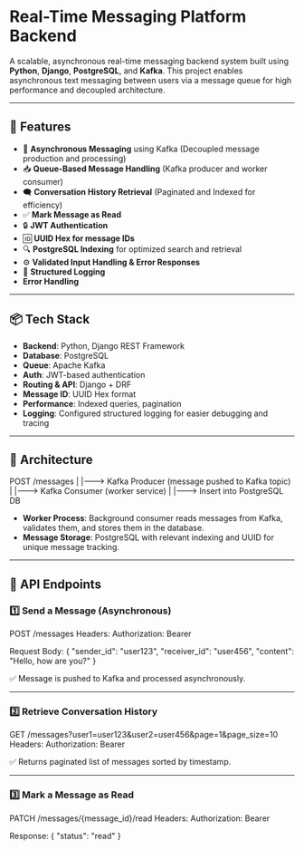# Real-Time Messaging Platform Backend

A scalable, asynchronous real-time messaging backend system built using **Python**, **Django**, **PostgreSQL**, and **Kafka**. This project enables asynchronous text messaging between users via a message queue for high performance and decoupled architecture.

---

## 🚀 Features

- 🔁 **Asynchronous Messaging** using Kafka (Decoupled message production and processing)
- 📥 **Queue-Based Message Handling** (Kafka producer and worker consumer)
- 🗨️ **Conversation History Retrieval** (Paginated and Indexed for efficiency)
- ✅ **Mark Message as Read**
- 🔒 **JWT Authentication**
- 🆔 **UUID Hex for message IDs**
- 🔍 **PostgreSQL Indexing** for optimized search and retrieval
- ⚙️ **Validated Input Handling & Error Responses**
- 📄 **Structured Logging**
-    **Error Handling**

---

## 📦 Tech Stack

- **Backend**: Python, Django REST Framework
- **Database**: PostgreSQL
- **Queue**: Apache Kafka
- **Auth**: JWT-based authentication
- **Routing & API**: Django + DRF
- **Message ID**: UUID Hex format
- **Performance**: Indexed queries, pagination
- **Logging**: Configured structured logging for easier debugging and tracing

---

## 🧩 Architecture

POST /messages
|
|---> Kafka Producer (message pushed to Kafka topic)
|
|---> Kafka Consumer (worker service)
|
|---> Insert into PostgreSQL DB


- **Worker Process**: Background consumer reads messages from Kafka, validates them, and stores them in the database.
- **Message Storage**: PostgreSQL with relevant indexing and UUID for unique message tracking.

---

## 📘 API Endpoints

### 1️⃣ Send a Message (Asynchronous)

POST /messages
Headers: Authorization: Bearer <JWT>

Request Body:
{
"sender_id": "user123",
"receiver_id": "user456",
"content": "Hello, how are you?"
}

✅ Message is pushed to Kafka and processed asynchronously.

---

### 2️⃣ Retrieve Conversation History

GET /messages?user1=user123&user2=user456&page=1&page_size=10
Headers: Authorization: Bearer <JWT>


✅ Returns paginated list of messages sorted by timestamp.

---

### 3️⃣ Mark a Message as Read


PATCH /messages/{message_id}/read
Headers: Authorization: Bearer <JWT>

Response:
{ "status": "read" }